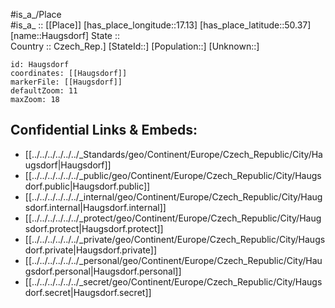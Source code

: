 ﻿---
location: [50.37,17.13] 
mapzoom: [7,12] 
mapmarker: city 
type: City
tags:
- geo/City


SpocWebEntityId: 30810
isDeleted: false
confidential: public

---
#is_a_/Place  
#is_a_ :: [[Place]] 
[has_place_longitude::17.13] 
[has_place_latitude::50.37] 
[name::Haugsdorf] 
State ::  
Country :: Czech_Rep.] 
[StateId::] 
[Population::] 
[Unknown::] 


```leaflet
id: Haugsdorf
coordinates: [[Haugsdorf]] 
markerFile: [[Haugsdorf]] 
defaultZoom: 11 
maxZoom: 18
```


## Confidential Links & Embeds: 
- [[../../../../../../_Standards/geo/Continent/Europe/Czech_Republic/City/Haugsdorf|Haugsdorf]] 
- [[../../../../../../_public/geo/Continent/Europe/Czech_Republic/City/Haugsdorf.public|Haugsdorf.public]] 
- [[../../../../../../_internal/geo/Continent/Europe/Czech_Republic/City/Haugsdorf.internal|Haugsdorf.internal]] 
- [[../../../../../../_protect/geo/Continent/Europe/Czech_Republic/City/Haugsdorf.protect|Haugsdorf.protect]] 
- [[../../../../../../_private/geo/Continent/Europe/Czech_Republic/City/Haugsdorf.private|Haugsdorf.private]] 
- [[../../../../../../_personal/geo/Continent/Europe/Czech_Republic/City/Haugsdorf.personal|Haugsdorf.personal]] 
- [[../../../../../../_secret/geo/Continent/Europe/Czech_Republic/City/Haugsdorf.secret|Haugsdorf.secret]] 
